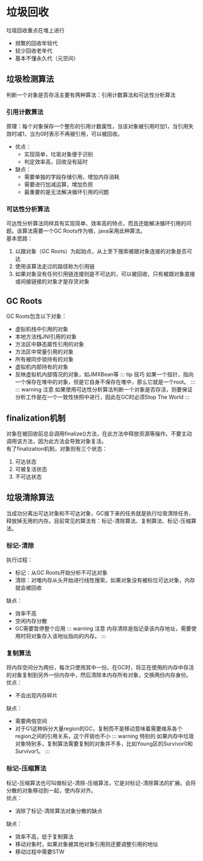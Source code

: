 # 垃圾回收
垃圾回收重点在堆上进行
- 频繁的回收年轻代
- 较少回收老年代
- 基本不懂永久代（元空间）
## 垃圾检测算法
判断一个对象是否存活主要有两种算法：引用计数算法和可达性分析算法
### 引用计数算法
原理：每个对象保存一个整形的引用计数属性，当该对象被引用时加1，当引用失效时减1，当为0时表示不再被引用，可以被回收。
- 优点：
  - 实现简单，垃圾对象便于识别
  - 判定效率高，回收没有延时
- 缺点：
  - 需要单独的字段存储引用，增加内存消耗
  - 需要进行加减运算，增加负担
  - 最重要的是无法解决循环引用的问题
### 可达性分析算法
可达性分析算法同样具有实现简单、效率高的特点，而且还能解决循环引用的问题。该算法需要一个GC Roots作为根，java采用此种算法。  
基本思路：
1. 以跟对象（GC Roots）为起始点，从上至下搜索被跟对象连接的对象是否可达
2. 使用该算法走过的路径称为引用链
3. 如果对象没有任何引用链连接则是不可达的，可以被回收，只有被跟对象直接或间接链接的对象才是存货对象
## GC Roots
GC Roots包含以下对象：
- 虚拟机栈中引用的对象
- 本地方法栈JNI引用的对象
- 方法区中静态属性引用的对象
- 方法区中常量引用的对象
- 所有被同步锁持有的对象
- 虚拟机内部持有的对象
- 反映虚拟机内部情况的对象，如JMXBean等
::: tip 技巧
如果一个指针，指向一个保存在堆中的对象，但是它自身不保存在堆中，那么它就是一个root。
:::
::: warning 注意
如果使用可达性分析算法判断一个对象是否存活，则要保证分析工作是在一个一致性快照中进行，因此在GC时必须Stop The World
:::
## finalization机制
对象在被回收前总会调用finalize()方法，在此方法中释放资源等操作。不要主动调用该方法，因为此方法会导致对象复活。  
有了finalization机制，对象则有三个状态：
1. 可达状态
2. 可被复活状态
3. 不可达状态
## 垃圾清除算法
当成功分离出可达对象和不可达对象，GC接下来的任务就是执行垃圾清除任务，释放掉无用的内存。目前常见的算法有：标记-清除算法、复制算法、标记-压缩算法。
### 标记-清除
执行过程：
- 标记：从GC Roots开始分析不可达对象
- 清除：对堆内存从头开始进行线性搜索，如果对象没有被标位可达对象，内存就会被回收

缺点：
- 效率不高
- 空闲内存分散
- GC需要暂停整个应用
::: warning 注意
内存清除是指记录该内存地址，需要使用时将对象存入该地址指向的内存。
:::
### 复制算法
将内存空间分为两份，每次只使用其中一份。在GC时，将正在使用的内存中存活的对象复制到另外一份内存中，然后清除本内存所有对象，交换两份内存身份。  
优点：
- 不会出现内存碎片

缺点：  
- 需要两倍空间
- 对于G1这种拆分大量region的GC，复制而不是移动意味着需要维系各个region之间的引用关系，这个开销也不小
::: warning 特别的
如果内存中垃圾对象特别多，复制算法需要复制的对象并不多，比如Young区的Survivor0和Survivor1。
:::
### 标记-压缩算法
标记-压缩算法也可叫做标记-清除-压缩算法，它是对标记-清除算法的扩展。会将分散的对象移动到一起，使内存对齐。  
优点：
- 消除了标记-清除算法对象分散的缺点

缺点：
- 效率不高，低于复制算法
- 移动对象时，如果对象被其他对象引用则还要调整引用的地址
- 移动过程中需要STW